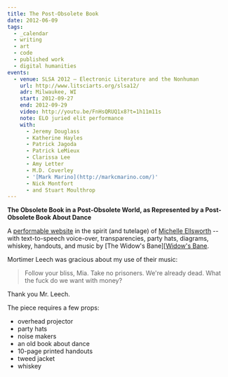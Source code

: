 ```yaml
---
title: The Post-Obsolete Book
date: 2012-06-09
tags:
  - _calendar
  - writing
  - art
  - code
  - published work
  - digital humanities
events:
  - venue: SLSA 2012 – Electronic Literature and the Nonhuman
    url: http://www.litsciarts.org/slsa12/
    adr: Milwaukee, WI
    start: 2012-09-27
    end: 2012-09-29
    video: http://youtu.be/FnHsQRUQ1x8?t=1h11m11s
    note: ELO juried elit performance
    with:
      - Jeremy Douglass
      - Katherine Hayles
      - Patrick Jagoda
      - Patrick LeMieux
      - Clarissa Lee
      - Amy Letter
      - M.D. Coverley
      - '[Mark Marino](http://markcmarino.com/)'
      - Nick Montfort
      - and Stuart Moulthrop
---
```


**The Obsolete Book in a Post-Obsolete World,
as Represented by a Post-Obsolete Book About Dance**

A [performable website][post-obsolete]
in the spirit (and tutelage)
of [Michelle Ellsworth][michelle] --
with text-to-speech voice-over,
transparencies,
party hats,
diagrams,
whiskey,
handouts,
and music by [The Widow's Bane][[Widow's Bane].

Mortimer Leech was gracious about my use of their music:

> Follow your bliss, Mia.
> Take no prisoners.
> We're already dead.
> What the fuck do we want with money?

Thank you Mr. Leech.

[post-obsolete]: http://www.post-obsolete.com
[michelle]: http://michelleellsworth.com/
[Widow's Bane]: http://www.myspace.com/widowsbane

The piece
requires a few props:

- overhead projector
- party hats
- noise makers
- an old book about dance
- 10-page printed handouts
- tweed jacket
- whiskey
